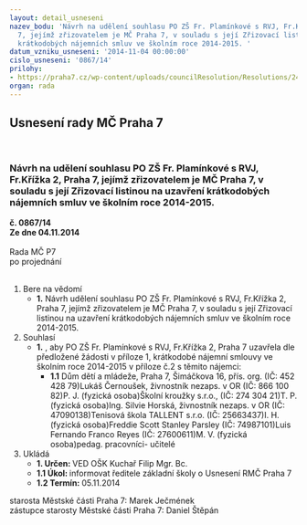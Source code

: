 ```yaml
---
layout: detail_usneseni
nazev_bodu: 'Návrh na udělení souhlasu PO ZŠ Fr. Plamínkové s RVJ, Fr.Křížka 2, Praha
  7, jejímž zřizovatelem je MČ Praha 7, v souladu s její Zřizovací listinou na uzavření
  krátkodobých nájemních smluv ve školním roce 2014-2015. '
datum_vzniku_usneseni: '2014-11-04 00:00:00'
cislo_usneseni: '0867/14'
prilohy:
- https://praha7.cz/wp-content/uploads/councilResolution/Resolutions/24514/50-14-%c5%be%c3%a1dost_o_souhlas_s_vh%c4%8d-_2014.doc
organ: rada
---
```

<div id="ucUsn_pList" class="usn">
	<span><h2>Usnesení rady MČ Praha 7 </h2>
<br></span><div class="standBody">
<span><h3>Návrh na udělení souhlasu PO ZŠ Fr. Plamínkové s RVJ, Fr.Křížka 2, Praha 7, jejímž zřizovatelem je MČ Praha 7, v souladu s její Zřizovací listinou na uzavření krátkodobých nájemních smluv ve školním roce 2014-2015. </h3></span><div class="center">
		<strong>č. 0867/14</strong><br>
	</div>
<div class="center">
		<strong>Ze dne 04.11.2014</strong><br><br>
	</div>Rada MČ P7<br> po projednání<br><br><ol>
<li>Bere na vědomí<ul><li>
<strong>1.</strong> Návrh udělení souhlasu PO ZŠ Fr. Plamínkové s RVJ, Fr.Křížka 2, Praha 7, jejímž zřizovatelem je MČ Praha 7, v souladu s její Zřizovací listinou na uzavření krátkodobých nájemních smluv ve školním roce 2014-2015. </li></ul>
</li>
<li>Souhlasí<ul><li>
<strong>1.</strong> , aby PO ZŠ Fr. Plamínkové s RVJ, Fr.Křížka 2, Praha 7 uzavřela dle předložené žádosti v příloze 1, krátkodobé nájemní smlouvy ve školním roce 2014-2015 v příloze č.2 s těmito nájemci: <ul><li>
<strong>1.1</strong> Dům dětí a mládeže, Praha 7, Šimáčkova 16, přís. org. (IČ: 452 428 79)Lukáš Černoušek, živnostník nezaps. v OR (IČ: 866 100 82)P. J. (fyzická osoba)Školní kroužky s.r.o., (IČ: 274 304 21)T. P. (fyzická osoba)Ing. Silvie Horská, živnostník nezaps. v OR (IČ: 47090138)Tenisová škola TALLENT s.r.o. (IČ: 25663437)I. H. (fyzická osoba)Freddie Scott Stanley Parsley (IČ: 74987101)Luis Fernando Franco Reyes (IČ: 27600611)M. V. (fyzická osoba)pedag. pracovníci- učitelé</li></ul>
</li></ul>
</li>
<li>Ukládá<ul>
<li>
<strong>1. Určen: </strong>VED OŠK Kuchař Filip Mgr. Bc.</li>
<li>
<strong>1.1 Úkol: </strong>informovat ředitele základní školy o Usnesení RMČ Praha 7</li>
<li>
<strong>1.2 Termín: </strong>05.11.2014</li>
</ul>
</li>
</ol>starosta Městské části Praha 7: Marek Ječmének<br>zástupce starosty Městské části Praha 7: Daniel Štěpán 
</div>
</div>